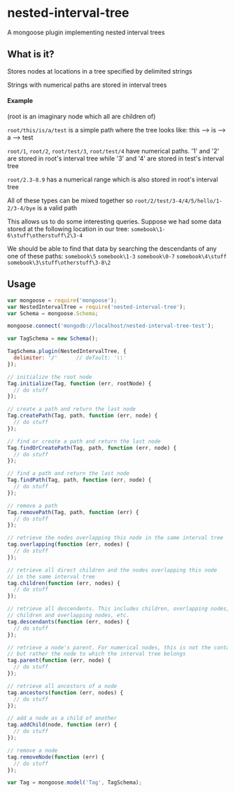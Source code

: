 # nested-interval-tree
A mongoose plugin implementing nested interval trees

## What is it?
Stores nodes at locations in a tree specified by delimited strings

Strings with numerical paths are stored in interval trees

#### Example
(root is an imaginary node which all are children of)

`root/this/is/a/test` is a simple path where the tree looks like: this --> is --> a --> test

`root/1`, `root/2`, `root/test/3`, `root/test/4` have numerical paths. '1' and '2' are stored in root's interval tree while '3' and '4' are stored in test's interval tree

`root/2.3-8.9` has a numerical range which is also stored in root's interval tree

All of these types can be mixed together so `root/2/test/3-4/4/5/hello/1-2/3-4/bye` is a valid path

This allows us to do some interesting queries. Suppose we had some data stored at the following location in our tree:
`somebook\1-6\stuff\otherstuff\2\3-4`

We should be able to find that data by searching the descendants of any one of these paths:
`somebook\5`
`somebook\1-3`
`somebook\0-7`
`somebook\4\stuff`
`somebook\3\stuff\otherstuff\3-8\2`

## Usage

```javascript
var mongoose = require('mongoose');
var NestedIntervalTree = require('nested-interval-tree');
var Schema = mongoose.Schema;

mongoose.connect('mongodb://localhost/nested-interval-tree-test');

var TagSchema = new Schema();

TagSchema.plugin(NestedIntervalTree, {
  delimiter: '/'      // default: '\\'
});

// initialize the root node
Tag.initialize(Tag, function (err, rootNode) {
  // do stuff
});

// create a path and return the last node
Tag.createPath(Tag, path, function (err, node) {
  // do stuff
});

// find or create a path and return the last node
Tag.findOrCreatePath(Tag, path, function (err, node) {
  // do stuff
});

// find a path and return the last node
Tag.findPath(Tag, path, function (err, node) {
  // do stuff
});

// remove a path
Tag.removePath(Tag, path, function (err) {
  // do stuff
});

// retrieve the nodes overlapping this node in the same interval tree
tag.overlapping(function (err, nodes) {
  // do stuff
});

// retrieve all direct children and the nodes overlapping this node
// in the same interval tree
tag.children(function (err, nodes) {
  // do stuff
});

// retrieve all descendents. This includes children, overlapping nodes, all their
// children and overlapping nodes, etc.
tag.descendants(function (err, nodes) {
  // do stuff
});

// retrieve a node's parent. For numerical nodes, this is not the containing interval
// but rather the node to which the interval tree belongs
tag.parent(function (err, node) {
  // do stuff
});

// retrieve all ancestors of a node
tag.ancestors(function (err, nodes) {
  // do stuff
});

// add a node as a child of another
tag.addChild(node, function (err) {
  // do stuff
});

// remove a node
tag.removeNode(function (err) {
  // do stuff
});

var Tag = mongoose.model('Tag', TagSchema);
```